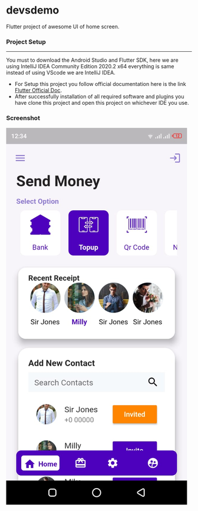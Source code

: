 # devsdemo

Flutter project of awesome UI of home screen.


### Project Setup

------------

You must to download the Android Studio and Flutter SDK, here we are using IntelliJ IDEA Community Edition 2020.2 x64 everything is same instead of using VScode we are IntelliJ IDEA.

- For Setup this project you follow official documentation here is the link [Flutter Official Doc](https://flutter.dev/docs/get-started/install "Flutter Official Doc").
- After successfully installation of all required software and plugins you have clone this project and open this project on whichever IDE you use.

### Screenshot 

![DEVSDEMO](screenshot/main1.jpeg "Home Screen")